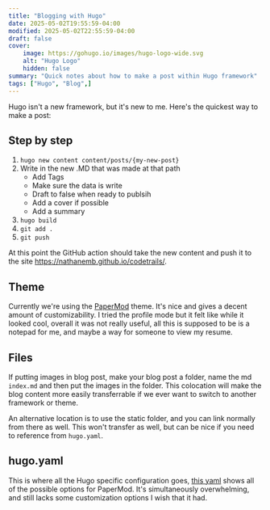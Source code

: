 ```yaml
---
title: "Blogging with Hugo"
date: 2025-05-02T19:55:59-04:00
modified: 2025-05-02T22:55:59-04:00
draft: false
cover:
    image: https://gohugo.io/images/hugo-logo-wide.svg
    alt: "Hugo Logo"
    hidden: false
summary: "Quick notes about how to make a post within Hugo framework"
tags: ["Hugo", "Blog",]
---
```


Hugo isn't a new framework, but it's new to me. Here's the quickest way to make a post:

## Step by step
1. `hugo new content content/posts/{my-new-post}`
2. Write in the new .MD that was made at that path
    - Add Tags
    - Make sure the data is write
    - Draft to false when ready to publsih
    - Add a cover if possible
    - Add a summary
3. `hugo build`
4. `git add .`
5. `git push`

At this point the GitHub action should take the new content and push it to the site https://nathanemb.github.io/codetrails/.

## Theme
Currently we're using the [PaperMod](https://github.com/adityatelange/hugo-PaperMod) theme. It's nice and gives a decent amount of customizability. I tried the profile mode but it felt like while it looked cool, overall it was not really useful, all this is supposed to be is a notepad for me, and maybe a way for someone to view my resume.

## Files
If putting images in blog post, make your blog post a folder, name the md `index.md` and then put the images in the folder. This colocation will make the blog content more easily transferrable if we ever want to switch to another framework or theme.

An alternative location is to use the static folder, and you can link normally from there as well. This won't transfer as well, but can be nice if you need to reference from `hugo.yaml`.

## hugo.yaml
This is where all the Hugo specific configuration goes, [this yaml](https://github.com/adityatelange/hugo-PaperMod/wiki/Installation#sample-hugoyml) shows all of the possible options for PaperMod. It's simultaneously overwhelming, and still lacks some customization options I wish that it had.